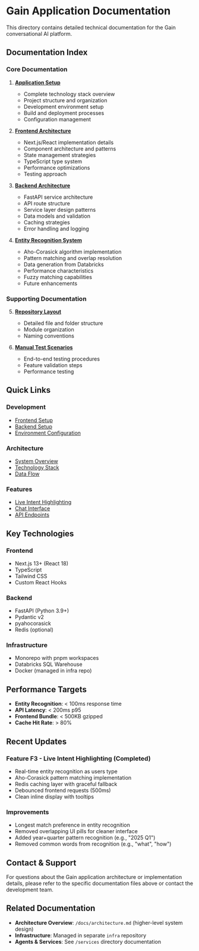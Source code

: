 # Gain Application Documentation

This directory contains detailed technical documentation for the Gain conversational AI platform.

## Documentation Index

### Core Documentation

1. **[Application Setup](./application-setup.md)**
   - Complete technology stack overview
   - Project structure and organization
   - Development environment setup
   - Build and deployment processes
   - Configuration management

2. **[Frontend Architecture](./frontend-architecture.md)**
   - Next.js/React implementation details
   - Component architecture and patterns
   - State management strategies
   - TypeScript type system
   - Performance optimizations
   - Testing approach

3. **[Backend Architecture](./backend-architecture.md)**
   - FastAPI service architecture
   - API route structure
   - Service layer design patterns
   - Data models and validation
   - Caching strategies
   - Error handling and logging

4. **[Entity Recognition System](./entity-recognition-system.md)**
   - Aho-Corasick algorithm implementation
   - Pattern matching and overlap resolution
   - Data generation from Databricks
   - Performance characteristics
   - Fuzzy matching capabilities
   - Future enhancements

### Supporting Documentation

5. **[Repository Layout](./repo_layout.md)**
   - Detailed file and folder structure
   - Module organization
   - Naming conventions

6. **[Manual Test Scenarios](./manual-test-scenarios.md)**
   - End-to-end testing procedures
   - Feature validation steps
   - Performance testing

## Quick Links

### Development
- [Frontend Setup](./frontend-architecture.md#development-setup)
- [Backend Setup](./backend-architecture.md#development-setup)
- [Environment Configuration](./application-setup.md#configuration)

### Architecture
- [System Overview](./application-setup.md#overview)
- [Technology Stack](./application-setup.md#technology-stack)
- [Data Flow](./application-setup.md#key-components)

### Features
- [Live Intent Highlighting](./entity-recognition-system.md#overview)
- [Chat Interface](./frontend-architecture.md#key-components)
- [API Endpoints](./backend-architecture.md#api-routes)

## Key Technologies

### Frontend
- Next.js 13+ (React 18)
- TypeScript
- Tailwind CSS
- Custom React Hooks

### Backend
- FastAPI (Python 3.9+)
- Pydantic v2
- pyahocorasick
- Redis (optional)

### Infrastructure
- Monorepo with pnpm workspaces
- Databricks SQL Warehouse
- Docker (managed in infra repo)

## Performance Targets

- **Entity Recognition**: < 100ms response time
- **API Latency**: < 200ms p95
- **Frontend Bundle**: < 500KB gzipped
- **Cache Hit Rate**: > 80%

## Recent Updates

### Feature F3 - Live Intent Highlighting (Completed)
- Real-time entity recognition as users type
- Aho-Corasick pattern matching implementation
- Redis caching layer with graceful fallback
- Debounced frontend requests (500ms)
- Clean inline display with tooltips

### Improvements
- Longest match preference in entity recognition
- Removed overlapping UI pills for cleaner interface
- Added year+quarter pattern recognition (e.g., "2025 Q1")
- Removed common words from recognition (e.g., "what", "how")

## Contact & Support

For questions about the Gain application architecture or implementation details, please refer to the specific documentation files above or contact the development team.

## Related Documentation

- **Architecture Overview**: `/docs/architecture.md` (higher-level system design)
- **Infrastructure**: Managed in separate `infra` repository
- **Agents & Services**: See `/services` directory documentation
